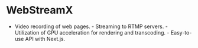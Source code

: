 # WebStreamX
- Video recording of web pages. - Streaming to RTMP servers. - Utilization of GPU acceleration for rendering and transcoding. - Easy-to-use API with Next.js.
